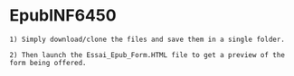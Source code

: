 # EpubINF6450

    1) Simply download/clone the files and save them in a single folder. 

    2) Then launch the Essai_Epub_Form.HTML file to get a preview of the form being offered. 
    

